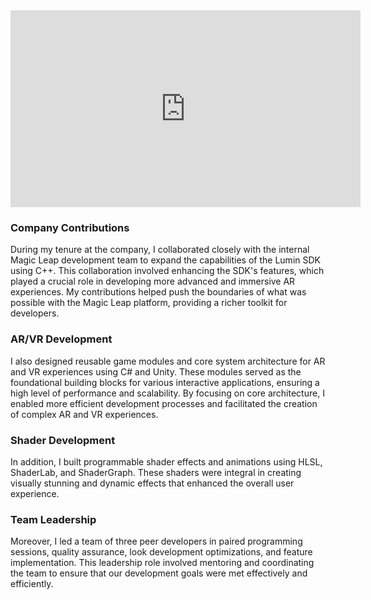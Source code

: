 <iframe width="560" class="m-auto w-full md:w-[560px]" height="315" src="https://www.youtube.com/embed/Q89wSw-JUyM?si=EbB2b3G-DOroU-Fe" title="YouTube video player" frameborder="0" allow="accelerometer; autoplay; clipboard-write; encrypted-media; gyroscope; picture-in-picture; web-share" referrerpolicy="strict-origin-when-cross-origin" allowfullscreen></iframe>

### Company Contributions

During my tenure at the company, I collaborated closely with the internal Magic Leap development team to expand the capabilities of the Lumin SDK using C++. This collaboration involved enhancing the SDK's features, which played a crucial role in developing more advanced and immersive AR experiences. My contributions helped push the boundaries of what was possible with the Magic Leap platform, providing a richer toolkit for developers.

### AR/VR Development

I also designed reusable game modules and core system architecture for AR and VR experiences using C# and Unity. These modules served as the foundational building blocks for various interactive applications, ensuring a high level of performance and scalability. By focusing on core architecture, I enabled more efficient development processes and facilitated the creation of complex AR and VR experiences.

### Shader Development

In addition, I built programmable shader effects and animations using HLSL, ShaderLab, and ShaderGraph. These shaders were integral in creating visually stunning and dynamic effects that enhanced the overall user experience.

### Team Leadership

Moreover, I led a team of three peer developers in paired programming sessions, quality assurance, look development optimizations, and feature implementation. This leadership role involved mentoring and coordinating the team to ensure that our development goals were met effectively and efficiently.